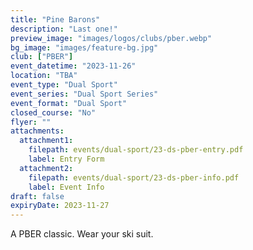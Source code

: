 ```yaml
---
title: "Pine Barons"
description: "Last one!"
preview_image: "images/logos/clubs/pber.webp"
bg_image: "images/feature-bg.jpg"
club: ["PBER"]
event_datetime: "2023-11-26"
location: "TBA"
event_type: "Dual Sport"
event_series: "Dual Sport Series"
event_format: "Dual Sport"
closed_course: "No"
flyer: ""
attachments:
  attachment1:
    filepath: events/dual-sport/23-ds-pber-entry.pdf
    label: Entry Form
  attachment2:
    filepath: events/dual-sport/23-ds-pber-info.pdf
    label: Event Info
draft: false
expiryDate: 2023-11-27
---
```


A PBER classic. Wear your ski suit.